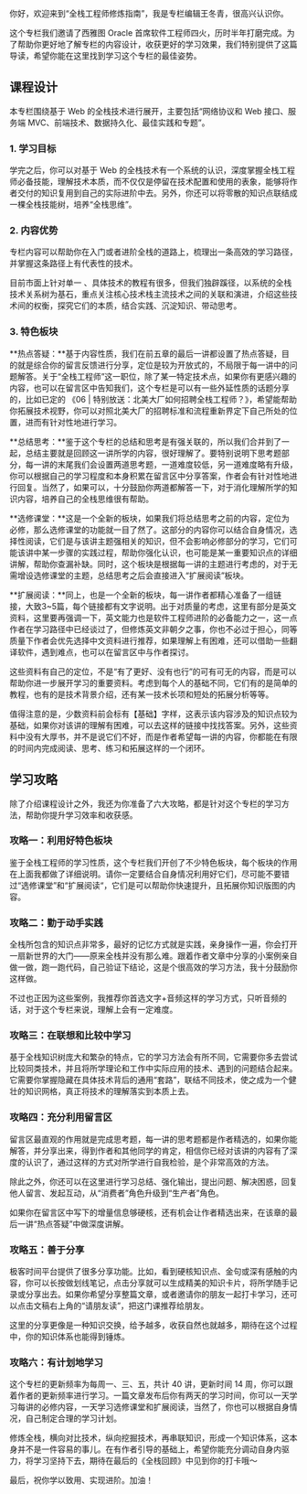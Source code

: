 你好，欢迎来到“全栈工程师修炼指南”，我是专栏编辑王冬青，很高兴认识你。

这个专栏我们邀请了西雅图 Oracle 首席软件工程师四火，历时半年打磨完成。为了帮助你更好地了解专栏的内容设计，收获更好的学习效果，我们特别提供了这篇导读，希望你能在这里找到学习这个专栏的最佳姿势。

## 课程设计

本专栏围绕基于 Web 的全栈技术进行展开，主要包括“网络协议和 Web 接口、服务端 MVC、前端技术、数据持久化、最佳实践和专题”。

### 1\. 学习目标

学完之后，你可以对基于 Web 的全栈技术有一个系统的认识，深度掌握全栈工程师必备技能，理解技术本质，而不仅仅是停留在技术配置和使用的表象，能够将作者交付的知识复用到自己的实际进阶中去。另外，你还可以将零散的知识点联结成一棵全栈技能树，培养“全栈思维”。

### 2\. 内容优势

专栏内容可以帮助你在入门或者进阶全栈的道路上，梳理出一条高效的学习路径，并掌握这条路径上有代表性的技术。

目前市面上针对单一 、具体技术的教程有很多，但我们独辟蹊径，以系统的全栈技术关系树为基石，重点关注核心技术栈主流技术之间的关联和演进，介绍这些技术间的权衡，探究它们的本质，结合实践、沉淀知识、带动思考。

### 3\. 特色板块

**热点答疑：**基于内容性质，我们在前五章的最后一讲都设置了热点答疑，目的就是综合你的留言反馈进行分享，定位是较为开放式的，不局限于每一讲中的问题解答。关于“全栈工程师”这一职位，除了某一特定技术点，如果你有更感兴趣的内容，也可以在留言区中告知我们，这个专栏是可以有一些外延性质的话题分享的，比如已定的 《06 | 特别放送：北美大厂如何招聘全栈工程师？》，希望能帮助你拓展技术视野，你可以对照北美大厂的招聘标准和流程重新界定下自己所处的位置，进而有针对性地进行学习。

<!-- [[[read_end]]] -->

**总结思考：**鉴于这个专栏的总结和思考是有强关联的，所以我们合并到了一起，总结主要就是回顾这一讲所学的内容，很好理解了。要特别说明下思考题部分，每一讲的末尾我们会设置两道思考题，一道难度较低，另一道难度略有升级，你可以根据自己的学习程度和本身积累在留言区中分享答案，作者会有针对性地进行回复。当然了，如果可以，十分鼓励你两道都解答一下，对于消化理解所学的知识内容，培养自己的全栈思维很有帮助。

**选修课堂：**这是一个全新的板块，如果我们将总结思考之前的内容，定位为必修，那么选修课堂的功能就一目了然了。这部分的内容你可以结合自身情况，选择性阅读，它们是与该讲主题强相关的知识，但不会影响必修部分的学习，它们可能该讲中某一步骤的实践过程，帮助你强化认识，也可能是某一重要知识点的详细讲解，帮助你查漏补缺。同时，这个板块是根据每一讲的主题进行考虑的，对于无需增设选修课堂的主题，总结思考之后会直接进入“扩展阅读”板块。

**扩展阅读：**同上，也是一个全新的板块，每一讲作者都精心准备了一组链接，大致3\~5篇，每个链接都有文字说明。出于对质量的考虑，这里有部分是英文资料，这里要再强调一下，英文能力也是软件工程师进阶的必备能力之一，这一点作者在学习路径中已经谈过了，但修炼英文非朝夕之事，你也不必过于担心，同等质量下作者会优先选择中文资料进行推荐，如果理解上有困难，还可以借助一些翻译软件，遇到难点，也可以在留言区中与作者探讨。

这些资料有自己的定位，不是“有了更好、没有也行”的可有可无的内容，而是可以帮助你进一步展开学习的重要资料。考虑到每个人的基础不同，它们有的是简单的教程，也有的是技术背景介绍，还有某一技术长项和短处的拓展分析等等。

值得注意的是，少数资料前会标有【基础】字样，这表示该内容涉及的知识点较为基础，如果你对该讲的理解有困难，可以去这样的链接中找找答案。另外，这些资料中没有大厚书，并不是说它们不好，而是作者希望每一讲的内容，你都能在有限的时间内完成阅读、思考、练习和拓展这样的一个闭环。

## 学习攻略

除了介绍课程设计之外，我还为你准备了六大攻略，都是针对这个专栏的学习方法，帮助你提升学习效率和收获感。

### 攻略一：利用好特色板块

鉴于全栈工程师的学习性质，这个专栏我们开创了不少特色板块，每个板块的作用在上面我都做了详细说明。请你一定要结合自身情况利用好它们，尽可能不要错过“选修课堂”和“扩展阅读“，它们是可以帮助你快速提升，且拓展你知识版图的内容。

### 攻略二：勤于动手实践

全栈所包含的知识点非常多，最好的记忆方式就是实践，亲身操作一遍，你会打开一扇新世界的大门——原来全栈并没有那么难。跟着作者文章中分享的小案例亲自做一做，跑一跑代码，自己验证下结论，这是个很高效的学习方法，我十分鼓励你这样做。

不过也正因为这些案例，我推荐你首选文字+音频这样的学习方式，只听音频的话，对于这个专栏来说，理解上会有一定难度。

### 攻略三：在联想和比较中学习

基于全栈知识树庞大和繁杂的特点，它的学习方法会有所不同，它需要你多去尝试比较同类技术，并且将所学理论和工作中实际应用的技术、遇到的问题结合起来。它需要你掌握隐藏在具体技术背后的通用“套路”，联结不同技术，使之成为一个健壮的知识网格，真正将技术的理解落实到本质上去。

### 攻略四：充分利用留言区

留言区最直观的作用就是完成思考题，每一讲的思考题都是作者精选的，如果你能解答，并分享出来，得到作者和其他同学的肯定，相信你已经对该讲的内容有了深度的认识了，通过这样的方式对所学进行自我检验，是个非常高效的方法。

除此之外，你还可以在这里进行学习总结、强化输出，提出问题、解决困惑，回复他人留言、发起互动，从“消费者”角色升级到“生产者”角色。

如果你在留言区中写下的增量信息够硬核，还有机会让作者精选出来，在该章的最后一讲“热点答疑”中做深度讲解。

### 攻略五：善于分享

极客时间平台提供了很多分享功能。比如，看到硬核知识点、金句或深有感触的内容，你可以长按做划线笔记，点击分享就可以生成精美的知识卡片，将所学随手记录或分享出去。如果你希望分享整篇文章，或者邀请你的朋友一起打卡学习，还可以点击文稿右上角的“请朋友读”，把这门课推荐给朋友。

这里的分享更像是一种知识交换，给予越多，收获自然也就越多，期待在这个过程中，你的知识体系也能得到锤炼。

### 攻略六：有计划地学习

这个专栏的更新频率为每周一、三、五，共计 40 讲，更新时间 14 周，你可以跟着作者的更新频率进行学习。一篇文章发布后你有两天的学习时间，你可以一天学习每讲的必修内容，一天学习选修课堂和扩展阅读，当然了，你也可以根据自身情况，自己制定合理的学习计划。

修炼全栈，横向对比技术，纵向挖掘技术，再串联知识，形成一个知识体系，这本身并不是一件容易的事儿。在有作者引导的基础上，希望你能充分调动自身内驱力，将学习坚持下去，期待在最后的《全栈回顾》中见到你的打卡哦～

最后，祝你学以致用、实现进阶。加油！